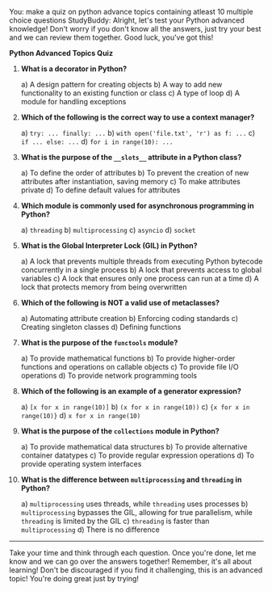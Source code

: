You: make  a quiz on python advance topics containing atleast 10 multiple choice questions
StudyBuddy: Alright, let's test your Python advanced knowledge! Don't worry if you don't know all the answers, just try your best and we can review them together. Good luck, you've got this!

**Python Advanced Topics Quiz**

1.  **What is a decorator in Python?**

    a)  A design pattern for creating objects
    b)  A way to add new functionality to an existing function or class
    c)  A type of loop
    d)  A module for handling exceptions

2.  **Which of the following is the correct way to use a context manager?**

    a)  `try: ... finally: ...`
    b)  `with open('file.txt', 'r') as f: ...`
    c)  `if ... else: ...`
    d)  `for i in range(10): ...`

3.  **What is the purpose of the `__slots__` attribute in a Python class?**

    a)  To define the order of attributes
    b)  To prevent the creation of new attributes after instantiation, saving memory
    c)  To make attributes private
    d)  To define default values for attributes

4.  **Which module is commonly used for asynchronous programming in Python?**

    a)  `threading`
    b)  `multiprocessing`
    c)  `asyncio`
    d)  `socket`

5.  **What is the Global Interpreter Lock (GIL) in Python?**

    a)  A lock that prevents multiple threads from executing Python bytecode concurrently in a single process
    b)  A lock that prevents access to global variables
    c)  A lock that ensures only one process can run at a time
    d)  A lock that protects memory from being overwritten

6.  **Which of the following is NOT a valid use of metaclasses?**

    a)  Automating attribute creation
    b)  Enforcing coding standards
    c)  Creating singleton classes
    d)  Defining functions

7.  **What is the purpose of the `functools` module?**

    a)  To provide mathematical functions
    b)  To provide higher-order functions and operations on callable objects
    c)  To provide file I/O operations
    d)  To provide network programming tools

8.  **Which of the following is an example of a generator expression?**

    a)  `[x for x in range(10)]`
    b)  `(x for x in range(10))`
    c)  `{x for x in range(10)}`
    d)  `x for x in range(10)`

9.  **What is the purpose of the `collections` module in Python?**

    a)  To provide mathematical data structures
    b)  To provide alternative container datatypes
    c)  To provide regular expression operations
    d)  To provide operating system interfaces

10. **What is the difference between `multiprocessing` and `threading` in Python?**

    a)  `multiprocessing` uses threads, while `threading` uses processes
    b)  `multiprocessing` bypasses the GIL, allowing for true parallelism, while `threading` is limited by the GIL
    c)  `threading` is faster than `multiprocessing`
    d)  There is no difference

***

Take your time and think through each question. Once you're done, let me know and we can go over the answers together! Remember, it's all about learning! Don't be discouraged if you find it challenging, this is an advanced topic! You're doing great just by trying!

